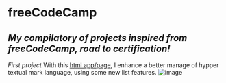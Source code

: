 # freeCodeCamp
*My compilatory of projects inspired from freeCodeCamp, road to certification!*
-------------------------------------------------------------------------------
_First project_
With this [html app/page](https://github.com/DNosheZ/freeCodeCamp/blob/main/CatPhotoApp.html), I enhance a better manage of hypper textual mark language, using some new list features.
![image](https://github.com/DNosheZ/freeCodeCamp/assets/129427891/6f64ce96-a98a-4ee8-b30a-433f69dcc795)

